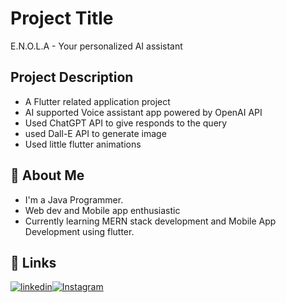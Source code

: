 
# Project Title
E.N.O.L.A - Your personalized AI assistant


## Project Description
* A Flutter related application project
* AI supported Voice assistant app powered by OpenAI API
* Used ChatGPT API to give responds to the query
* used Dall-E API to generate image
* Used little flutter animations



## 🚀 About Me
* I'm a Java Programmer.
* Web dev and Mobile app enthusiastic 
* Currently learning MERN stack development and Mobile App Development using flutter.
## 🔗 Links
[![linkedin](https://img.shields.io/badge/linkedin-0A66C2?style=for-the-badge&logo=linkedin&logoColor=white)](https://www.linkedin.com/in/karthick-kumar-sm)[![Instagram](https://img.shields.io/badge/Instagram-%23E4405F?style=for-the-badge&logo=Instagram&logoColor=white)](https://instagram.com/sm_karthick)

